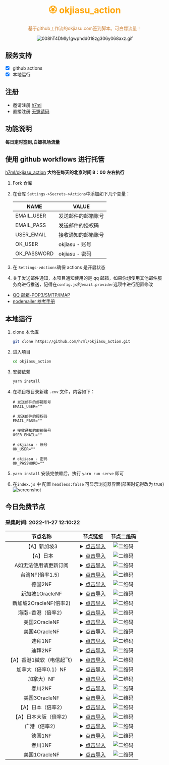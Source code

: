 <h1 align="center" >
<font color=orange>🏵️ okjiasu_action</font>
</h1>

<p align="center">
<font color=Peru>基于github工作流的okjiasu.com签到脚本。可白嫖流量！</font>

</p>

<div align="center">

![008hT4DMly1gwphdd018zg306y068axz.gif](https://p3-passport.byteimg.com/img/user-avatar/82ba4927bd1b67655c30daf0a25d4c16~180x180.awebp)

</div>

## 服务支持

- [x] github actions
- [x] 本地运行

## 注册

- 邀请注册 [h7ml](https://o.okjiasu.com/auth/register?code=AyLB)
- 直接注册 [无邀请码](https://okjiasu.com/auth/register)

## 功能说明

**每日定时签到,白嫖机场流量**

## 使用 github workflows 进行托管

[h7ml/okjiasu_action](https://github.com/h7ml/okjiasu_action.git)
**大约在每天的北京时间 8：00 左右执行**

1. Fork 仓库

2. 在仓库 `Settings->Secrets->Actions`中添加如下几个变量：

   | NAME        | VALUE              |
   | ----------- | ------------------ |
   | EMAIL_USER  | 发送邮件的邮箱账号 |
   | EMAIL_PASS  | 发送邮件的授权码   |
   | USER_EMAIL  | 接收通知的邮箱账号 |
   | OK_USER     | okjiasu - 账号     |
   | OK_PASSWORD | okjiasu - 密码     |

3. 在 `Settings->Actions`确保 actions 是开启状态

4. 关于发送邮件通知，本项目通知使用的是 qq 邮箱，如果你想使用其他邮件服务商进行推送，记得在`config.js`的`email.provider`选项中进行配置修改

- [QQ 邮箱-POP3/SMTP/IMAP](hhttps://service.mail.qq.com/cgi-bin/help?id=28&no=167&subtype=1)
- [nodemailer 参考手册](https://www.npmjs.com/package/nodemailer)

## 本地运行

1. clone 本仓库
   ```bash
   git clone https://github.com/h7ml/okjiasu_action.git
   ```
2. 进入项目

   ```bash
   cd okjiasu_action
   ```

3. 安装依赖

   ```bash
   yarn install
   ```

4. 在项目根目录新建 `.env` 文件，内容如下：

   ```
   # 发送邮件的邮箱账号
   EMAIL_USER=""

   # 发送邮件的授权码
   EMAIL_PASS=""

   # 接收通知的邮箱账号
   USER_EMAIL=""

   # okjiasu - 账号
   OK_USER=""

   # okjiasu - 密码
   OK_PASSWORD=""
   ```

5. `yarn install` 安装完依赖后，执行 `yarn run serve` 即可

6. 在`index.js` 中 配置 `headless:false` 可显示浏览器界面(部署时记得改为 true) ![screenshot](./package/okjiasu/screenshot.gif)
</div>

## 今日免费节点
### 采集时间: 2022-11-27 12:10:22 
| 节点名称 | 节点链接 | 节点二维码 |
| :---: | :---: | :---: |
| 【A】新加坡3 | <details><summary><a href="vmess://eyJob3N0IjoiIiwicGF0aCI6IiIsInRscyI6IiIsInZlcmlmeV9jZXJ0Ijp0cnVlLCJhZGQiOiJ1czEuc3VyZmh1Yi5uZXQiLCJwb3J0IjozNzUyMCwiYWlkIjoxLCJuZXQiOiJ0Y3AiLCJoZWFkZXJUeXBlIjoibm9uZSIsInNlcnZpY2VuYW1lIjoiIiwiZW5hYmxlX3h0bHMiOiIiLCJmbG93IjoieHRscy1ycHJ4LWRpcmVjdCIsInZ0eXBlIjoidm1lc3M6Ly8iLCJzbmkiOiIiLCJ2IjoiMiIsInR5cGUiOiJ2bWVzcyIsInBzIjoi576O5Zu9IDF8T3JhY2xlIHxORiIsInJlbWFyayI6Iue+juWbvSAxfE9yYWNsZSB8TkYiLCJpZCI6ImZmZTI0NzU5LWZkNDEtMzM0Yy05MmE0LTg5ZmNjNDdlZjQ5MyIsImNsYXNzIjoyfQ==" title="【A】新加坡3">点击导入</a></summary>vmess://eyJob3N0IjoiIiwicGF0aCI6IiIsInRscyI6IiIsInZlcmlmeV9jZXJ0Ijp0cnVlLCJhZGQiOiJ1czEuc3VyZmh1Yi5uZXQiLCJwb3J0IjozNzUyMCwiYWlkIjoxLCJuZXQiOiJ0Y3AiLCJoZWFkZXJUeXBlIjoibm9uZSIsInNlcnZpY2VuYW1lIjoiIiwiZW5hYmxlX3h0bHMiOiIiLCJmbG93IjoieHRscy1ycHJ4LWRpcmVjdCIsInZ0eXBlIjoidm1lc3M6Ly8iLCJzbmkiOiIiLCJ2IjoiMiIsInR5cGUiOiJ2bWVzcyIsInBzIjoi576O5Zu9IDF8T3JhY2xlIHxORiIsInJlbWFyayI6Iue+juWbvSAxfE9yYWNsZSB8TkYiLCJpZCI6ImZmZTI0NzU5LWZkNDEtMzM0Yy05MmE0LTg5ZmNjNDdlZjQ5MyIsImNsYXNzIjoyfQ==</details> | ![二维码](https://raw.iqiq.io/h7ml/okjiasu_action/main/package/okjiasu/free/2022-11-27/2022-11-27-12-09-33.png) |
| 【A】日本 | <details><summary><a href="vmess://eyJob3N0IjoiIiwicGF0aCI6IiIsInRscyI6IiIsInZlcmlmeV9jZXJ0Ijp0cnVlLCJhZGQiOiJ1czEuc3VyZmh1Yi5uZXQiLCJwb3J0IjozNzUyMCwiYWlkIjoxLCJuZXQiOiJ0Y3AiLCJoZWFkZXJUeXBlIjoibm9uZSIsInNlcnZpY2VuYW1lIjoiIiwiZW5hYmxlX3h0bHMiOiIiLCJmbG93IjoieHRscy1ycHJ4LWRpcmVjdCIsInZ0eXBlIjoidm1lc3M6Ly8iLCJzbmkiOiIiLCJ2IjoiMiIsInR5cGUiOiJ2bWVzcyIsInBzIjoi576O5Zu9IDF8T3JhY2xlIHxORiIsInJlbWFyayI6Iue+juWbvSAxfE9yYWNsZSB8TkYiLCJpZCI6ImZmZTI0NzU5LWZkNDEtMzM0Yy05MmE0LTg5ZmNjNDdlZjQ5MyIsImNsYXNzIjoyfQ==" title="【A】日本">点击导入</a></summary>vmess://eyJob3N0IjoiIiwicGF0aCI6IiIsInRscyI6IiIsInZlcmlmeV9jZXJ0Ijp0cnVlLCJhZGQiOiJ1czEuc3VyZmh1Yi5uZXQiLCJwb3J0IjozNzUyMCwiYWlkIjoxLCJuZXQiOiJ0Y3AiLCJoZWFkZXJUeXBlIjoibm9uZSIsInNlcnZpY2VuYW1lIjoiIiwiZW5hYmxlX3h0bHMiOiIiLCJmbG93IjoieHRscy1ycHJ4LWRpcmVjdCIsInZ0eXBlIjoidm1lc3M6Ly8iLCJzbmkiOiIiLCJ2IjoiMiIsInR5cGUiOiJ2bWVzcyIsInBzIjoi576O5Zu9IDF8T3JhY2xlIHxORiIsInJlbWFyayI6Iue+juWbvSAxfE9yYWNsZSB8TkYiLCJpZCI6ImZmZTI0NzU5LWZkNDEtMzM0Yy05MmE0LTg5ZmNjNDdlZjQ5MyIsImNsYXNzIjoyfQ==</details> | ![二维码](https://raw.iqiq.io/h7ml/okjiasu_action/main/package/okjiasu/free/2022-11-27/2022-11-27-12-09-34.png) |
| A如无法使用请更新订阅 | <details><summary><a href="vmess://eyJob3N0IjoiIiwicGF0aCI6IiIsInRscyI6IiIsInZlcmlmeV9jZXJ0Ijp0cnVlLCJhZGQiOiJ1czEuc3VyZmh1Yi5uZXQiLCJwb3J0IjozNzUyMCwiYWlkIjoxLCJuZXQiOiJ0Y3AiLCJoZWFkZXJUeXBlIjoibm9uZSIsInNlcnZpY2VuYW1lIjoiIiwiZW5hYmxlX3h0bHMiOiIiLCJmbG93IjoieHRscy1ycHJ4LWRpcmVjdCIsInZ0eXBlIjoidm1lc3M6Ly8iLCJzbmkiOiIiLCJ2IjoiMiIsInR5cGUiOiJ2bWVzcyIsInBzIjoi576O5Zu9IDF8T3JhY2xlIHxORiIsInJlbWFyayI6Iue+juWbvSAxfE9yYWNsZSB8TkYiLCJpZCI6ImZmZTI0NzU5LWZkNDEtMzM0Yy05MmE0LTg5ZmNjNDdlZjQ5MyIsImNsYXNzIjoyfQ==" title="A如无法使用请更新订阅">点击导入</a></summary>vmess://eyJob3N0IjoiIiwicGF0aCI6IiIsInRscyI6IiIsInZlcmlmeV9jZXJ0Ijp0cnVlLCJhZGQiOiJ1czEuc3VyZmh1Yi5uZXQiLCJwb3J0IjozNzUyMCwiYWlkIjoxLCJuZXQiOiJ0Y3AiLCJoZWFkZXJUeXBlIjoibm9uZSIsInNlcnZpY2VuYW1lIjoiIiwiZW5hYmxlX3h0bHMiOiIiLCJmbG93IjoieHRscy1ycHJ4LWRpcmVjdCIsInZ0eXBlIjoidm1lc3M6Ly8iLCJzbmkiOiIiLCJ2IjoiMiIsInR5cGUiOiJ2bWVzcyIsInBzIjoi576O5Zu9IDF8T3JhY2xlIHxORiIsInJlbWFyayI6Iue+juWbvSAxfE9yYWNsZSB8TkYiLCJpZCI6ImZmZTI0NzU5LWZkNDEtMzM0Yy05MmE0LTg5ZmNjNDdlZjQ5MyIsImNsYXNzIjoyfQ==</details> | ![二维码](https://raw.iqiq.io/h7ml/okjiasu_action/main/package/okjiasu/free/2022-11-27/2022-11-27-12-09-35.png) |
| 台湾NF(倍率1.5） | <details><summary><a href="vmess://eyJob3N0IjoiIiwicGF0aCI6IiIsInRscyI6IiIsInZlcmlmeV9jZXJ0Ijp0cnVlLCJhZGQiOiJ1czEuc3VyZmh1Yi5uZXQiLCJwb3J0IjozNzUyMCwiYWlkIjoxLCJuZXQiOiJ0Y3AiLCJoZWFkZXJUeXBlIjoibm9uZSIsInNlcnZpY2VuYW1lIjoiIiwiZW5hYmxlX3h0bHMiOiIiLCJmbG93IjoieHRscy1ycHJ4LWRpcmVjdCIsInZ0eXBlIjoidm1lc3M6Ly8iLCJzbmkiOiIiLCJ2IjoiMiIsInR5cGUiOiJ2bWVzcyIsInBzIjoi576O5Zu9IDF8T3JhY2xlIHxORiIsInJlbWFyayI6Iue+juWbvSAxfE9yYWNsZSB8TkYiLCJpZCI6ImZmZTI0NzU5LWZkNDEtMzM0Yy05MmE0LTg5ZmNjNDdlZjQ5MyIsImNsYXNzIjoyfQ==" title="台湾NF(倍率1.5）">点击导入</a></summary>vmess://eyJob3N0IjoiIiwicGF0aCI6IiIsInRscyI6IiIsInZlcmlmeV9jZXJ0Ijp0cnVlLCJhZGQiOiJ1czEuc3VyZmh1Yi5uZXQiLCJwb3J0IjozNzUyMCwiYWlkIjoxLCJuZXQiOiJ0Y3AiLCJoZWFkZXJUeXBlIjoibm9uZSIsInNlcnZpY2VuYW1lIjoiIiwiZW5hYmxlX3h0bHMiOiIiLCJmbG93IjoieHRscy1ycHJ4LWRpcmVjdCIsInZ0eXBlIjoidm1lc3M6Ly8iLCJzbmkiOiIiLCJ2IjoiMiIsInR5cGUiOiJ2bWVzcyIsInBzIjoi576O5Zu9IDF8T3JhY2xlIHxORiIsInJlbWFyayI6Iue+juWbvSAxfE9yYWNsZSB8TkYiLCJpZCI6ImZmZTI0NzU5LWZkNDEtMzM0Yy05MmE0LTg5ZmNjNDdlZjQ5MyIsImNsYXNzIjoyfQ==</details> | ![二维码](https://raw.iqiq.io/h7ml/okjiasu_action/main/package/okjiasu/free/2022-11-27/2022-11-27-12-09-37.png) |
| 德国2NF | <details><summary><a href="vmess://eyJob3N0IjoiIiwicGF0aCI6IiIsInRscyI6IiIsInZlcmlmeV9jZXJ0Ijp0cnVlLCJhZGQiOiJ1czEuc3VyZmh1Yi5uZXQiLCJwb3J0IjozNzUyMCwiYWlkIjoxLCJuZXQiOiJ0Y3AiLCJoZWFkZXJUeXBlIjoibm9uZSIsInNlcnZpY2VuYW1lIjoiIiwiZW5hYmxlX3h0bHMiOiIiLCJmbG93IjoieHRscy1ycHJ4LWRpcmVjdCIsInZ0eXBlIjoidm1lc3M6Ly8iLCJzbmkiOiIiLCJ2IjoiMiIsInR5cGUiOiJ2bWVzcyIsInBzIjoi576O5Zu9IDF8T3JhY2xlIHxORiIsInJlbWFyayI6Iue+juWbvSAxfE9yYWNsZSB8TkYiLCJpZCI6ImZmZTI0NzU5LWZkNDEtMzM0Yy05MmE0LTg5ZmNjNDdlZjQ5MyIsImNsYXNzIjoyfQ==" title="德国2NF">点击导入</a></summary>vmess://eyJob3N0IjoiIiwicGF0aCI6IiIsInRscyI6IiIsInZlcmlmeV9jZXJ0Ijp0cnVlLCJhZGQiOiJ1czEuc3VyZmh1Yi5uZXQiLCJwb3J0IjozNzUyMCwiYWlkIjoxLCJuZXQiOiJ0Y3AiLCJoZWFkZXJUeXBlIjoibm9uZSIsInNlcnZpY2VuYW1lIjoiIiwiZW5hYmxlX3h0bHMiOiIiLCJmbG93IjoieHRscy1ycHJ4LWRpcmVjdCIsInZ0eXBlIjoidm1lc3M6Ly8iLCJzbmkiOiIiLCJ2IjoiMiIsInR5cGUiOiJ2bWVzcyIsInBzIjoi576O5Zu9IDF8T3JhY2xlIHxORiIsInJlbWFyayI6Iue+juWbvSAxfE9yYWNsZSB8TkYiLCJpZCI6ImZmZTI0NzU5LWZkNDEtMzM0Yy05MmE0LTg5ZmNjNDdlZjQ5MyIsImNsYXNzIjoyfQ==</details> | ![二维码](https://raw.iqiq.io/h7ml/okjiasu_action/main/package/okjiasu/free/2022-11-27/2022-11-27-12-09-38.png) |
| 新加坡1OracleNF | <details><summary><a href="vmess://eyJob3N0IjoiIiwicGF0aCI6IiIsInRscyI6IiIsInZlcmlmeV9jZXJ0Ijp0cnVlLCJhZGQiOiJ1czEuc3VyZmh1Yi5uZXQiLCJwb3J0IjozNzUyMCwiYWlkIjoxLCJuZXQiOiJ0Y3AiLCJoZWFkZXJUeXBlIjoibm9uZSIsInNlcnZpY2VuYW1lIjoiIiwiZW5hYmxlX3h0bHMiOiIiLCJmbG93IjoieHRscy1ycHJ4LWRpcmVjdCIsInZ0eXBlIjoidm1lc3M6Ly8iLCJzbmkiOiIiLCJ2IjoiMiIsInR5cGUiOiJ2bWVzcyIsInBzIjoi576O5Zu9IDF8T3JhY2xlIHxORiIsInJlbWFyayI6Iue+juWbvSAxfE9yYWNsZSB8TkYiLCJpZCI6ImZmZTI0NzU5LWZkNDEtMzM0Yy05MmE0LTg5ZmNjNDdlZjQ5MyIsImNsYXNzIjoyfQ==" title="新加坡1OracleNF">点击导入</a></summary>vmess://eyJob3N0IjoiIiwicGF0aCI6IiIsInRscyI6IiIsInZlcmlmeV9jZXJ0Ijp0cnVlLCJhZGQiOiJ1czEuc3VyZmh1Yi5uZXQiLCJwb3J0IjozNzUyMCwiYWlkIjoxLCJuZXQiOiJ0Y3AiLCJoZWFkZXJUeXBlIjoibm9uZSIsInNlcnZpY2VuYW1lIjoiIiwiZW5hYmxlX3h0bHMiOiIiLCJmbG93IjoieHRscy1ycHJ4LWRpcmVjdCIsInZ0eXBlIjoidm1lc3M6Ly8iLCJzbmkiOiIiLCJ2IjoiMiIsInR5cGUiOiJ2bWVzcyIsInBzIjoi576O5Zu9IDF8T3JhY2xlIHxORiIsInJlbWFyayI6Iue+juWbvSAxfE9yYWNsZSB8TkYiLCJpZCI6ImZmZTI0NzU5LWZkNDEtMzM0Yy05MmE0LTg5ZmNjNDdlZjQ5MyIsImNsYXNzIjoyfQ==</details> | ![二维码](https://raw.iqiq.io/h7ml/okjiasu_action/main/package/okjiasu/free/2022-11-27/2022-11-27-12-09-39.png) |
| 新加坡2OracleNF(倍率2) | <details><summary><a href="vmess://eyJob3N0IjoiIiwicGF0aCI6IiIsInRscyI6IiIsInZlcmlmeV9jZXJ0Ijp0cnVlLCJhZGQiOiJ1czEuc3VyZmh1Yi5uZXQiLCJwb3J0IjozNzUyMCwiYWlkIjoxLCJuZXQiOiJ0Y3AiLCJoZWFkZXJUeXBlIjoibm9uZSIsInNlcnZpY2VuYW1lIjoiIiwiZW5hYmxlX3h0bHMiOiIiLCJmbG93IjoieHRscy1ycHJ4LWRpcmVjdCIsInZ0eXBlIjoidm1lc3M6Ly8iLCJzbmkiOiIiLCJ2IjoiMiIsInR5cGUiOiJ2bWVzcyIsInBzIjoi576O5Zu9IDF8T3JhY2xlIHxORiIsInJlbWFyayI6Iue+juWbvSAxfE9yYWNsZSB8TkYiLCJpZCI6ImZmZTI0NzU5LWZkNDEtMzM0Yy05MmE0LTg5ZmNjNDdlZjQ5MyIsImNsYXNzIjoyfQ==" title="新加坡2OracleNF(倍率2)">点击导入</a></summary>vmess://eyJob3N0IjoiIiwicGF0aCI6IiIsInRscyI6IiIsInZlcmlmeV9jZXJ0Ijp0cnVlLCJhZGQiOiJ1czEuc3VyZmh1Yi5uZXQiLCJwb3J0IjozNzUyMCwiYWlkIjoxLCJuZXQiOiJ0Y3AiLCJoZWFkZXJUeXBlIjoibm9uZSIsInNlcnZpY2VuYW1lIjoiIiwiZW5hYmxlX3h0bHMiOiIiLCJmbG93IjoieHRscy1ycHJ4LWRpcmVjdCIsInZ0eXBlIjoidm1lc3M6Ly8iLCJzbmkiOiIiLCJ2IjoiMiIsInR5cGUiOiJ2bWVzcyIsInBzIjoi576O5Zu9IDF8T3JhY2xlIHxORiIsInJlbWFyayI6Iue+juWbvSAxfE9yYWNsZSB8TkYiLCJpZCI6ImZmZTI0NzU5LWZkNDEtMzM0Yy05MmE0LTg5ZmNjNDdlZjQ5MyIsImNsYXNzIjoyfQ==</details> | ![二维码](https://raw.iqiq.io/h7ml/okjiasu_action/main/package/okjiasu/free/2022-11-27/2022-11-27-12-09-40.png) |
| 海南-香港（倍率2） | <details><summary><a href="vmess://eyJob3N0IjoiIiwicGF0aCI6IiIsInRscyI6IiIsInZlcmlmeV9jZXJ0Ijp0cnVlLCJhZGQiOiJ1czEuc3VyZmh1Yi5uZXQiLCJwb3J0IjozNzUyMCwiYWlkIjoxLCJuZXQiOiJ0Y3AiLCJoZWFkZXJUeXBlIjoibm9uZSIsInNlcnZpY2VuYW1lIjoiIiwiZW5hYmxlX3h0bHMiOiIiLCJmbG93IjoieHRscy1ycHJ4LWRpcmVjdCIsInZ0eXBlIjoidm1lc3M6Ly8iLCJzbmkiOiIiLCJ2IjoiMiIsInR5cGUiOiJ2bWVzcyIsInBzIjoi576O5Zu9IDF8T3JhY2xlIHxORiIsInJlbWFyayI6Iue+juWbvSAxfE9yYWNsZSB8TkYiLCJpZCI6ImZmZTI0NzU5LWZkNDEtMzM0Yy05MmE0LTg5ZmNjNDdlZjQ5MyIsImNsYXNzIjoyfQ==" title="海南-香港（倍率2）">点击导入</a></summary>vmess://eyJob3N0IjoiIiwicGF0aCI6IiIsInRscyI6IiIsInZlcmlmeV9jZXJ0Ijp0cnVlLCJhZGQiOiJ1czEuc3VyZmh1Yi5uZXQiLCJwb3J0IjozNzUyMCwiYWlkIjoxLCJuZXQiOiJ0Y3AiLCJoZWFkZXJUeXBlIjoibm9uZSIsInNlcnZpY2VuYW1lIjoiIiwiZW5hYmxlX3h0bHMiOiIiLCJmbG93IjoieHRscy1ycHJ4LWRpcmVjdCIsInZ0eXBlIjoidm1lc3M6Ly8iLCJzbmkiOiIiLCJ2IjoiMiIsInR5cGUiOiJ2bWVzcyIsInBzIjoi576O5Zu9IDF8T3JhY2xlIHxORiIsInJlbWFyayI6Iue+juWbvSAxfE9yYWNsZSB8TkYiLCJpZCI6ImZmZTI0NzU5LWZkNDEtMzM0Yy05MmE0LTg5ZmNjNDdlZjQ5MyIsImNsYXNzIjoyfQ==</details> | ![二维码](https://raw.iqiq.io/h7ml/okjiasu_action/main/package/okjiasu/free/2022-11-27/2022-11-27-12-09-41.png) |
| 美国2OracleNF | <details><summary><a href="vmess://eyJob3N0IjoiIiwicGF0aCI6IiIsInRscyI6IiIsInZlcmlmeV9jZXJ0Ijp0cnVlLCJhZGQiOiJ1czEuc3VyZmh1Yi5uZXQiLCJwb3J0IjozNzUyMCwiYWlkIjoxLCJuZXQiOiJ0Y3AiLCJoZWFkZXJUeXBlIjoibm9uZSIsInNlcnZpY2VuYW1lIjoiIiwiZW5hYmxlX3h0bHMiOiIiLCJmbG93IjoieHRscy1ycHJ4LWRpcmVjdCIsInZ0eXBlIjoidm1lc3M6Ly8iLCJzbmkiOiIiLCJ2IjoiMiIsInR5cGUiOiJ2bWVzcyIsInBzIjoi576O5Zu9IDF8T3JhY2xlIHxORiIsInJlbWFyayI6Iue+juWbvSAxfE9yYWNsZSB8TkYiLCJpZCI6ImZmZTI0NzU5LWZkNDEtMzM0Yy05MmE0LTg5ZmNjNDdlZjQ5MyIsImNsYXNzIjoyfQ==" title="美国2OracleNF">点击导入</a></summary>vmess://eyJob3N0IjoiIiwicGF0aCI6IiIsInRscyI6IiIsInZlcmlmeV9jZXJ0Ijp0cnVlLCJhZGQiOiJ1czEuc3VyZmh1Yi5uZXQiLCJwb3J0IjozNzUyMCwiYWlkIjoxLCJuZXQiOiJ0Y3AiLCJoZWFkZXJUeXBlIjoibm9uZSIsInNlcnZpY2VuYW1lIjoiIiwiZW5hYmxlX3h0bHMiOiIiLCJmbG93IjoieHRscy1ycHJ4LWRpcmVjdCIsInZ0eXBlIjoidm1lc3M6Ly8iLCJzbmkiOiIiLCJ2IjoiMiIsInR5cGUiOiJ2bWVzcyIsInBzIjoi576O5Zu9IDF8T3JhY2xlIHxORiIsInJlbWFyayI6Iue+juWbvSAxfE9yYWNsZSB8TkYiLCJpZCI6ImZmZTI0NzU5LWZkNDEtMzM0Yy05MmE0LTg5ZmNjNDdlZjQ5MyIsImNsYXNzIjoyfQ==</details> | ![二维码](https://raw.iqiq.io/h7ml/okjiasu_action/main/package/okjiasu/free/2022-11-27/2022-11-27-12-09-43.png) |
| 美国4OracleNF | <details><summary><a href="vmess://eyJob3N0IjoiIiwicGF0aCI6IiIsInRscyI6IiIsInZlcmlmeV9jZXJ0Ijp0cnVlLCJhZGQiOiJ1czEuc3VyZmh1Yi5uZXQiLCJwb3J0IjozNzUyMCwiYWlkIjoxLCJuZXQiOiJ0Y3AiLCJoZWFkZXJUeXBlIjoibm9uZSIsInNlcnZpY2VuYW1lIjoiIiwiZW5hYmxlX3h0bHMiOiIiLCJmbG93IjoieHRscy1ycHJ4LWRpcmVjdCIsInZ0eXBlIjoidm1lc3M6Ly8iLCJzbmkiOiIiLCJ2IjoiMiIsInR5cGUiOiJ2bWVzcyIsInBzIjoi576O5Zu9IDF8T3JhY2xlIHxORiIsInJlbWFyayI6Iue+juWbvSAxfE9yYWNsZSB8TkYiLCJpZCI6ImZmZTI0NzU5LWZkNDEtMzM0Yy05MmE0LTg5ZmNjNDdlZjQ5MyIsImNsYXNzIjoyfQ==" title="美国4OracleNF">点击导入</a></summary>vmess://eyJob3N0IjoiIiwicGF0aCI6IiIsInRscyI6IiIsInZlcmlmeV9jZXJ0Ijp0cnVlLCJhZGQiOiJ1czEuc3VyZmh1Yi5uZXQiLCJwb3J0IjozNzUyMCwiYWlkIjoxLCJuZXQiOiJ0Y3AiLCJoZWFkZXJUeXBlIjoibm9uZSIsInNlcnZpY2VuYW1lIjoiIiwiZW5hYmxlX3h0bHMiOiIiLCJmbG93IjoieHRscy1ycHJ4LWRpcmVjdCIsInZ0eXBlIjoidm1lc3M6Ly8iLCJzbmkiOiIiLCJ2IjoiMiIsInR5cGUiOiJ2bWVzcyIsInBzIjoi576O5Zu9IDF8T3JhY2xlIHxORiIsInJlbWFyayI6Iue+juWbvSAxfE9yYWNsZSB8TkYiLCJpZCI6ImZmZTI0NzU5LWZkNDEtMzM0Yy05MmE0LTg5ZmNjNDdlZjQ5MyIsImNsYXNzIjoyfQ==</details> | ![二维码](https://raw.iqiq.io/h7ml/okjiasu_action/main/package/okjiasu/free/2022-11-27/2022-11-27-12-09-44.png) |
| 迪拜1NF | <details><summary><a href="vmess://eyJob3N0IjoiIiwicGF0aCI6IiIsInRscyI6IiIsInZlcmlmeV9jZXJ0Ijp0cnVlLCJhZGQiOiJ1czEuc3VyZmh1Yi5uZXQiLCJwb3J0IjozNzUyMCwiYWlkIjoxLCJuZXQiOiJ0Y3AiLCJoZWFkZXJUeXBlIjoibm9uZSIsInNlcnZpY2VuYW1lIjoiIiwiZW5hYmxlX3h0bHMiOiIiLCJmbG93IjoieHRscy1ycHJ4LWRpcmVjdCIsInZ0eXBlIjoidm1lc3M6Ly8iLCJzbmkiOiIiLCJ2IjoiMiIsInR5cGUiOiJ2bWVzcyIsInBzIjoi576O5Zu9IDF8T3JhY2xlIHxORiIsInJlbWFyayI6Iue+juWbvSAxfE9yYWNsZSB8TkYiLCJpZCI6ImZmZTI0NzU5LWZkNDEtMzM0Yy05MmE0LTg5ZmNjNDdlZjQ5MyIsImNsYXNzIjoyfQ==" title="迪拜1NF">点击导入</a></summary>vmess://eyJob3N0IjoiIiwicGF0aCI6IiIsInRscyI6IiIsInZlcmlmeV9jZXJ0Ijp0cnVlLCJhZGQiOiJ1czEuc3VyZmh1Yi5uZXQiLCJwb3J0IjozNzUyMCwiYWlkIjoxLCJuZXQiOiJ0Y3AiLCJoZWFkZXJUeXBlIjoibm9uZSIsInNlcnZpY2VuYW1lIjoiIiwiZW5hYmxlX3h0bHMiOiIiLCJmbG93IjoieHRscy1ycHJ4LWRpcmVjdCIsInZ0eXBlIjoidm1lc3M6Ly8iLCJzbmkiOiIiLCJ2IjoiMiIsInR5cGUiOiJ2bWVzcyIsInBzIjoi576O5Zu9IDF8T3JhY2xlIHxORiIsInJlbWFyayI6Iue+juWbvSAxfE9yYWNsZSB8TkYiLCJpZCI6ImZmZTI0NzU5LWZkNDEtMzM0Yy05MmE0LTg5ZmNjNDdlZjQ5MyIsImNsYXNzIjoyfQ==</details> | ![二维码](https://raw.iqiq.io/h7ml/okjiasu_action/main/package/okjiasu/free/2022-11-27/2022-11-27-12-09-45.png) |
| 迪拜2NF | <details><summary><a href="vmess://eyJob3N0IjoiIiwicGF0aCI6IiIsInRscyI6IiIsInZlcmlmeV9jZXJ0Ijp0cnVlLCJhZGQiOiJ1czEuc3VyZmh1Yi5uZXQiLCJwb3J0IjozNzUyMCwiYWlkIjoxLCJuZXQiOiJ0Y3AiLCJoZWFkZXJUeXBlIjoibm9uZSIsInNlcnZpY2VuYW1lIjoiIiwiZW5hYmxlX3h0bHMiOiIiLCJmbG93IjoieHRscy1ycHJ4LWRpcmVjdCIsInZ0eXBlIjoidm1lc3M6Ly8iLCJzbmkiOiIiLCJ2IjoiMiIsInR5cGUiOiJ2bWVzcyIsInBzIjoi576O5Zu9IDF8T3JhY2xlIHxORiIsInJlbWFyayI6Iue+juWbvSAxfE9yYWNsZSB8TkYiLCJpZCI6ImZmZTI0NzU5LWZkNDEtMzM0Yy05MmE0LTg5ZmNjNDdlZjQ5MyIsImNsYXNzIjoyfQ==" title="迪拜2NF">点击导入</a></summary>vmess://eyJob3N0IjoiIiwicGF0aCI6IiIsInRscyI6IiIsInZlcmlmeV9jZXJ0Ijp0cnVlLCJhZGQiOiJ1czEuc3VyZmh1Yi5uZXQiLCJwb3J0IjozNzUyMCwiYWlkIjoxLCJuZXQiOiJ0Y3AiLCJoZWFkZXJUeXBlIjoibm9uZSIsInNlcnZpY2VuYW1lIjoiIiwiZW5hYmxlX3h0bHMiOiIiLCJmbG93IjoieHRscy1ycHJ4LWRpcmVjdCIsInZ0eXBlIjoidm1lc3M6Ly8iLCJzbmkiOiIiLCJ2IjoiMiIsInR5cGUiOiJ2bWVzcyIsInBzIjoi576O5Zu9IDF8T3JhY2xlIHxORiIsInJlbWFyayI6Iue+juWbvSAxfE9yYWNsZSB8TkYiLCJpZCI6ImZmZTI0NzU5LWZkNDEtMzM0Yy05MmE0LTg5ZmNjNDdlZjQ5MyIsImNsYXNzIjoyfQ==</details> | ![二维码](https://raw.iqiq.io/h7ml/okjiasu_action/main/package/okjiasu/free/2022-11-27/2022-11-27-12-09-46.png) |
| 【A】香港1微软（电信起飞） | <details><summary><a href="vmess://eyJob3N0IjoiIiwicGF0aCI6IiIsInRscyI6IiIsInZlcmlmeV9jZXJ0Ijp0cnVlLCJhZGQiOiJ1czEuc3VyZmh1Yi5uZXQiLCJwb3J0IjozNzUyMCwiYWlkIjoxLCJuZXQiOiJ0Y3AiLCJoZWFkZXJUeXBlIjoibm9uZSIsInNlcnZpY2VuYW1lIjoiIiwiZW5hYmxlX3h0bHMiOiIiLCJmbG93IjoieHRscy1ycHJ4LWRpcmVjdCIsInZ0eXBlIjoidm1lc3M6Ly8iLCJzbmkiOiIiLCJ2IjoiMiIsInR5cGUiOiJ2bWVzcyIsInBzIjoi576O5Zu9IDF8T3JhY2xlIHxORiIsInJlbWFyayI6Iue+juWbvSAxfE9yYWNsZSB8TkYiLCJpZCI6ImZmZTI0NzU5LWZkNDEtMzM0Yy05MmE0LTg5ZmNjNDdlZjQ5MyIsImNsYXNzIjoyfQ==" title="【A】香港1微软（电信起飞）">点击导入</a></summary>vmess://eyJob3N0IjoiIiwicGF0aCI6IiIsInRscyI6IiIsInZlcmlmeV9jZXJ0Ijp0cnVlLCJhZGQiOiJ1czEuc3VyZmh1Yi5uZXQiLCJwb3J0IjozNzUyMCwiYWlkIjoxLCJuZXQiOiJ0Y3AiLCJoZWFkZXJUeXBlIjoibm9uZSIsInNlcnZpY2VuYW1lIjoiIiwiZW5hYmxlX3h0bHMiOiIiLCJmbG93IjoieHRscy1ycHJ4LWRpcmVjdCIsInZ0eXBlIjoidm1lc3M6Ly8iLCJzbmkiOiIiLCJ2IjoiMiIsInR5cGUiOiJ2bWVzcyIsInBzIjoi576O5Zu9IDF8T3JhY2xlIHxORiIsInJlbWFyayI6Iue+juWbvSAxfE9yYWNsZSB8TkYiLCJpZCI6ImZmZTI0NzU5LWZkNDEtMzM0Yy05MmE0LTg5ZmNjNDdlZjQ5MyIsImNsYXNzIjoyfQ==</details> | ![二维码](https://raw.iqiq.io/h7ml/okjiasu_action/main/package/okjiasu/free/2022-11-27/2022-11-27-12-09-47.png) |
| 加拿大（倍率0.1）NF | <details><summary><a href="vmess://eyJob3N0IjoiIiwicGF0aCI6IiIsInRscyI6IiIsInZlcmlmeV9jZXJ0Ijp0cnVlLCJhZGQiOiJ1czEuc3VyZmh1Yi5uZXQiLCJwb3J0IjozNzUyMCwiYWlkIjoxLCJuZXQiOiJ0Y3AiLCJoZWFkZXJUeXBlIjoibm9uZSIsInNlcnZpY2VuYW1lIjoiIiwiZW5hYmxlX3h0bHMiOiIiLCJmbG93IjoieHRscy1ycHJ4LWRpcmVjdCIsInZ0eXBlIjoidm1lc3M6Ly8iLCJzbmkiOiIiLCJ2IjoiMiIsInR5cGUiOiJ2bWVzcyIsInBzIjoi576O5Zu9IDF8T3JhY2xlIHxORiIsInJlbWFyayI6Iue+juWbvSAxfE9yYWNsZSB8TkYiLCJpZCI6ImZmZTI0NzU5LWZkNDEtMzM0Yy05MmE0LTg5ZmNjNDdlZjQ5MyIsImNsYXNzIjoyfQ==" title="加拿大（倍率0.1）NF">点击导入</a></summary>vmess://eyJob3N0IjoiIiwicGF0aCI6IiIsInRscyI6IiIsInZlcmlmeV9jZXJ0Ijp0cnVlLCJhZGQiOiJ1czEuc3VyZmh1Yi5uZXQiLCJwb3J0IjozNzUyMCwiYWlkIjoxLCJuZXQiOiJ0Y3AiLCJoZWFkZXJUeXBlIjoibm9uZSIsInNlcnZpY2VuYW1lIjoiIiwiZW5hYmxlX3h0bHMiOiIiLCJmbG93IjoieHRscy1ycHJ4LWRpcmVjdCIsInZ0eXBlIjoidm1lc3M6Ly8iLCJzbmkiOiIiLCJ2IjoiMiIsInR5cGUiOiJ2bWVzcyIsInBzIjoi576O5Zu9IDF8T3JhY2xlIHxORiIsInJlbWFyayI6Iue+juWbvSAxfE9yYWNsZSB8TkYiLCJpZCI6ImZmZTI0NzU5LWZkNDEtMzM0Yy05MmE0LTg5ZmNjNDdlZjQ5MyIsImNsYXNzIjoyfQ==</details> | ![二维码](https://raw.iqiq.io/h7ml/okjiasu_action/main/package/okjiasu/free/2022-11-27/2022-11-27-12-09-49.png) |
| 加拿大）NF | <details><summary><a href="vmess://eyJob3N0IjoiIiwicGF0aCI6IiIsInRscyI6IiIsInZlcmlmeV9jZXJ0Ijp0cnVlLCJhZGQiOiJ1czEuc3VyZmh1Yi5uZXQiLCJwb3J0IjozNzUyMCwiYWlkIjoxLCJuZXQiOiJ0Y3AiLCJoZWFkZXJUeXBlIjoibm9uZSIsInNlcnZpY2VuYW1lIjoiIiwiZW5hYmxlX3h0bHMiOiIiLCJmbG93IjoieHRscy1ycHJ4LWRpcmVjdCIsInZ0eXBlIjoidm1lc3M6Ly8iLCJzbmkiOiIiLCJ2IjoiMiIsInR5cGUiOiJ2bWVzcyIsInBzIjoi576O5Zu9IDF8T3JhY2xlIHxORiIsInJlbWFyayI6Iue+juWbvSAxfE9yYWNsZSB8TkYiLCJpZCI6ImZmZTI0NzU5LWZkNDEtMzM0Yy05MmE0LTg5ZmNjNDdlZjQ5MyIsImNsYXNzIjoyfQ==" title="加拿大）NF">点击导入</a></summary>vmess://eyJob3N0IjoiIiwicGF0aCI6IiIsInRscyI6IiIsInZlcmlmeV9jZXJ0Ijp0cnVlLCJhZGQiOiJ1czEuc3VyZmh1Yi5uZXQiLCJwb3J0IjozNzUyMCwiYWlkIjoxLCJuZXQiOiJ0Y3AiLCJoZWFkZXJUeXBlIjoibm9uZSIsInNlcnZpY2VuYW1lIjoiIiwiZW5hYmxlX3h0bHMiOiIiLCJmbG93IjoieHRscy1ycHJ4LWRpcmVjdCIsInZ0eXBlIjoidm1lc3M6Ly8iLCJzbmkiOiIiLCJ2IjoiMiIsInR5cGUiOiJ2bWVzcyIsInBzIjoi576O5Zu9IDF8T3JhY2xlIHxORiIsInJlbWFyayI6Iue+juWbvSAxfE9yYWNsZSB8TkYiLCJpZCI6ImZmZTI0NzU5LWZkNDEtMzM0Yy05MmE0LTg5ZmNjNDdlZjQ5MyIsImNsYXNzIjoyfQ==</details> | ![二维码](https://raw.iqiq.io/h7ml/okjiasu_action/main/package/okjiasu/free/2022-11-27/2022-11-27-12-09-50.png) |
| 春川2NF | <details><summary><a href="vmess://eyJob3N0IjoiIiwicGF0aCI6IiIsInRscyI6IiIsInZlcmlmeV9jZXJ0Ijp0cnVlLCJhZGQiOiJ1czEuc3VyZmh1Yi5uZXQiLCJwb3J0IjozNzUyMCwiYWlkIjoxLCJuZXQiOiJ0Y3AiLCJoZWFkZXJUeXBlIjoibm9uZSIsInNlcnZpY2VuYW1lIjoiIiwiZW5hYmxlX3h0bHMiOiIiLCJmbG93IjoieHRscy1ycHJ4LWRpcmVjdCIsInZ0eXBlIjoidm1lc3M6Ly8iLCJzbmkiOiIiLCJ2IjoiMiIsInR5cGUiOiJ2bWVzcyIsInBzIjoi576O5Zu9IDF8T3JhY2xlIHxORiIsInJlbWFyayI6Iue+juWbvSAxfE9yYWNsZSB8TkYiLCJpZCI6ImZmZTI0NzU5LWZkNDEtMzM0Yy05MmE0LTg5ZmNjNDdlZjQ5MyIsImNsYXNzIjoyfQ==" title="春川2NF">点击导入</a></summary>vmess://eyJob3N0IjoiIiwicGF0aCI6IiIsInRscyI6IiIsInZlcmlmeV9jZXJ0Ijp0cnVlLCJhZGQiOiJ1czEuc3VyZmh1Yi5uZXQiLCJwb3J0IjozNzUyMCwiYWlkIjoxLCJuZXQiOiJ0Y3AiLCJoZWFkZXJUeXBlIjoibm9uZSIsInNlcnZpY2VuYW1lIjoiIiwiZW5hYmxlX3h0bHMiOiIiLCJmbG93IjoieHRscy1ycHJ4LWRpcmVjdCIsInZ0eXBlIjoidm1lc3M6Ly8iLCJzbmkiOiIiLCJ2IjoiMiIsInR5cGUiOiJ2bWVzcyIsInBzIjoi576O5Zu9IDF8T3JhY2xlIHxORiIsInJlbWFyayI6Iue+juWbvSAxfE9yYWNsZSB8TkYiLCJpZCI6ImZmZTI0NzU5LWZkNDEtMzM0Yy05MmE0LTg5ZmNjNDdlZjQ5MyIsImNsYXNzIjoyfQ==</details> | ![二维码](https://raw.iqiq.io/h7ml/okjiasu_action/main/package/okjiasu/free/2022-11-27/2022-11-27-12-09-51.png) |
| 美国3OracleNF | <details><summary><a href="vmess://eyJob3N0IjoiIiwicGF0aCI6IiIsInRscyI6IiIsInZlcmlmeV9jZXJ0Ijp0cnVlLCJhZGQiOiJ1czEuc3VyZmh1Yi5uZXQiLCJwb3J0IjozNzUyMCwiYWlkIjoxLCJuZXQiOiJ0Y3AiLCJoZWFkZXJUeXBlIjoibm9uZSIsInNlcnZpY2VuYW1lIjoiIiwiZW5hYmxlX3h0bHMiOiIiLCJmbG93IjoieHRscy1ycHJ4LWRpcmVjdCIsInZ0eXBlIjoidm1lc3M6Ly8iLCJzbmkiOiIiLCJ2IjoiMiIsInR5cGUiOiJ2bWVzcyIsInBzIjoi576O5Zu9IDF8T3JhY2xlIHxORiIsInJlbWFyayI6Iue+juWbvSAxfE9yYWNsZSB8TkYiLCJpZCI6ImZmZTI0NzU5LWZkNDEtMzM0Yy05MmE0LTg5ZmNjNDdlZjQ5MyIsImNsYXNzIjoyfQ==" title="美国3OracleNF">点击导入</a></summary>vmess://eyJob3N0IjoiIiwicGF0aCI6IiIsInRscyI6IiIsInZlcmlmeV9jZXJ0Ijp0cnVlLCJhZGQiOiJ1czEuc3VyZmh1Yi5uZXQiLCJwb3J0IjozNzUyMCwiYWlkIjoxLCJuZXQiOiJ0Y3AiLCJoZWFkZXJUeXBlIjoibm9uZSIsInNlcnZpY2VuYW1lIjoiIiwiZW5hYmxlX3h0bHMiOiIiLCJmbG93IjoieHRscy1ycHJ4LWRpcmVjdCIsInZ0eXBlIjoidm1lc3M6Ly8iLCJzbmkiOiIiLCJ2IjoiMiIsInR5cGUiOiJ2bWVzcyIsInBzIjoi576O5Zu9IDF8T3JhY2xlIHxORiIsInJlbWFyayI6Iue+juWbvSAxfE9yYWNsZSB8TkYiLCJpZCI6ImZmZTI0NzU5LWZkNDEtMzM0Yy05MmE0LTg5ZmNjNDdlZjQ5MyIsImNsYXNzIjoyfQ==</details> | ![二维码](https://raw.iqiq.io/h7ml/okjiasu_action/main/package/okjiasu/free/2022-11-27/2022-11-27-12-09-52.png) |
| 【A】日本（倍率2） | <details><summary><a href="vmess://eyJob3N0IjoiIiwicGF0aCI6IiIsInRscyI6IiIsInZlcmlmeV9jZXJ0Ijp0cnVlLCJhZGQiOiJ1czEuc3VyZmh1Yi5uZXQiLCJwb3J0IjozNzUyMCwiYWlkIjoxLCJuZXQiOiJ0Y3AiLCJoZWFkZXJUeXBlIjoibm9uZSIsInNlcnZpY2VuYW1lIjoiIiwiZW5hYmxlX3h0bHMiOiIiLCJmbG93IjoieHRscy1ycHJ4LWRpcmVjdCIsInZ0eXBlIjoidm1lc3M6Ly8iLCJzbmkiOiIiLCJ2IjoiMiIsInR5cGUiOiJ2bWVzcyIsInBzIjoi576O5Zu9IDF8T3JhY2xlIHxORiIsInJlbWFyayI6Iue+juWbvSAxfE9yYWNsZSB8TkYiLCJpZCI6ImZmZTI0NzU5LWZkNDEtMzM0Yy05MmE0LTg5ZmNjNDdlZjQ5MyIsImNsYXNzIjoyfQ==" title="【A】日本（倍率2）">点击导入</a></summary>vmess://eyJob3N0IjoiIiwicGF0aCI6IiIsInRscyI6IiIsInZlcmlmeV9jZXJ0Ijp0cnVlLCJhZGQiOiJ1czEuc3VyZmh1Yi5uZXQiLCJwb3J0IjozNzUyMCwiYWlkIjoxLCJuZXQiOiJ0Y3AiLCJoZWFkZXJUeXBlIjoibm9uZSIsInNlcnZpY2VuYW1lIjoiIiwiZW5hYmxlX3h0bHMiOiIiLCJmbG93IjoieHRscy1ycHJ4LWRpcmVjdCIsInZ0eXBlIjoidm1lc3M6Ly8iLCJzbmkiOiIiLCJ2IjoiMiIsInR5cGUiOiJ2bWVzcyIsInBzIjoi576O5Zu9IDF8T3JhY2xlIHxORiIsInJlbWFyayI6Iue+juWbvSAxfE9yYWNsZSB8TkYiLCJpZCI6ImZmZTI0NzU5LWZkNDEtMzM0Yy05MmE0LTg5ZmNjNDdlZjQ5MyIsImNsYXNzIjoyfQ==</details> | ![二维码](https://raw.iqiq.io/h7ml/okjiasu_action/main/package/okjiasu/free/2022-11-27/2022-11-27-12-09-53.png) |
| 【A】日本大阪（倍率2） | <details><summary><a href="vmess://eyJob3N0IjoiIiwicGF0aCI6IiIsInRscyI6IiIsInZlcmlmeV9jZXJ0Ijp0cnVlLCJhZGQiOiJ1czEuc3VyZmh1Yi5uZXQiLCJwb3J0IjozNzUyMCwiYWlkIjoxLCJuZXQiOiJ0Y3AiLCJoZWFkZXJUeXBlIjoibm9uZSIsInNlcnZpY2VuYW1lIjoiIiwiZW5hYmxlX3h0bHMiOiIiLCJmbG93IjoieHRscy1ycHJ4LWRpcmVjdCIsInZ0eXBlIjoidm1lc3M6Ly8iLCJzbmkiOiIiLCJ2IjoiMiIsInR5cGUiOiJ2bWVzcyIsInBzIjoi576O5Zu9IDF8T3JhY2xlIHxORiIsInJlbWFyayI6Iue+juWbvSAxfE9yYWNsZSB8TkYiLCJpZCI6ImZmZTI0NzU5LWZkNDEtMzM0Yy05MmE0LTg5ZmNjNDdlZjQ5MyIsImNsYXNzIjoyfQ==" title="【A】日本大阪（倍率2）">点击导入</a></summary>vmess://eyJob3N0IjoiIiwicGF0aCI6IiIsInRscyI6IiIsInZlcmlmeV9jZXJ0Ijp0cnVlLCJhZGQiOiJ1czEuc3VyZmh1Yi5uZXQiLCJwb3J0IjozNzUyMCwiYWlkIjoxLCJuZXQiOiJ0Y3AiLCJoZWFkZXJUeXBlIjoibm9uZSIsInNlcnZpY2VuYW1lIjoiIiwiZW5hYmxlX3h0bHMiOiIiLCJmbG93IjoieHRscy1ycHJ4LWRpcmVjdCIsInZ0eXBlIjoidm1lc3M6Ly8iLCJzbmkiOiIiLCJ2IjoiMiIsInR5cGUiOiJ2bWVzcyIsInBzIjoi576O5Zu9IDF8T3JhY2xlIHxORiIsInJlbWFyayI6Iue+juWbvSAxfE9yYWNsZSB8TkYiLCJpZCI6ImZmZTI0NzU5LWZkNDEtMzM0Yy05MmE0LTg5ZmNjNDdlZjQ5MyIsImNsYXNzIjoyfQ==</details> | ![二维码](https://raw.iqiq.io/h7ml/okjiasu_action/main/package/okjiasu/free/2022-11-27/2022-11-27-12-09-55.png) |
| 广港（倍率2） | <details><summary><a href="vmess://eyJob3N0IjoiIiwicGF0aCI6IiIsInRscyI6IiIsInZlcmlmeV9jZXJ0Ijp0cnVlLCJhZGQiOiJ1czEuc3VyZmh1Yi5uZXQiLCJwb3J0IjozNzUyMCwiYWlkIjoxLCJuZXQiOiJ0Y3AiLCJoZWFkZXJUeXBlIjoibm9uZSIsInNlcnZpY2VuYW1lIjoiIiwiZW5hYmxlX3h0bHMiOiIiLCJmbG93IjoieHRscy1ycHJ4LWRpcmVjdCIsInZ0eXBlIjoidm1lc3M6Ly8iLCJzbmkiOiIiLCJ2IjoiMiIsInR5cGUiOiJ2bWVzcyIsInBzIjoi576O5Zu9IDF8T3JhY2xlIHxORiIsInJlbWFyayI6Iue+juWbvSAxfE9yYWNsZSB8TkYiLCJpZCI6ImZmZTI0NzU5LWZkNDEtMzM0Yy05MmE0LTg5ZmNjNDdlZjQ5MyIsImNsYXNzIjoyfQ==" title="广港（倍率2）">点击导入</a></summary>vmess://eyJob3N0IjoiIiwicGF0aCI6IiIsInRscyI6IiIsInZlcmlmeV9jZXJ0Ijp0cnVlLCJhZGQiOiJ1czEuc3VyZmh1Yi5uZXQiLCJwb3J0IjozNzUyMCwiYWlkIjoxLCJuZXQiOiJ0Y3AiLCJoZWFkZXJUeXBlIjoibm9uZSIsInNlcnZpY2VuYW1lIjoiIiwiZW5hYmxlX3h0bHMiOiIiLCJmbG93IjoieHRscy1ycHJ4LWRpcmVjdCIsInZ0eXBlIjoidm1lc3M6Ly8iLCJzbmkiOiIiLCJ2IjoiMiIsInR5cGUiOiJ2bWVzcyIsInBzIjoi576O5Zu9IDF8T3JhY2xlIHxORiIsInJlbWFyayI6Iue+juWbvSAxfE9yYWNsZSB8TkYiLCJpZCI6ImZmZTI0NzU5LWZkNDEtMzM0Yy05MmE0LTg5ZmNjNDdlZjQ5MyIsImNsYXNzIjoyfQ==</details> | ![二维码](https://raw.iqiq.io/h7ml/okjiasu_action/main/package/okjiasu/free/2022-11-27/2022-11-27-12-09-56.png) |
| 德国1NF | <details><summary><a href="vmess://eyJob3N0IjoiIiwicGF0aCI6IiIsInRscyI6IiIsInZlcmlmeV9jZXJ0Ijp0cnVlLCJhZGQiOiJ1czEuc3VyZmh1Yi5uZXQiLCJwb3J0IjozNzUyMCwiYWlkIjoxLCJuZXQiOiJ0Y3AiLCJoZWFkZXJUeXBlIjoibm9uZSIsInNlcnZpY2VuYW1lIjoiIiwiZW5hYmxlX3h0bHMiOiIiLCJmbG93IjoieHRscy1ycHJ4LWRpcmVjdCIsInZ0eXBlIjoidm1lc3M6Ly8iLCJzbmkiOiIiLCJ2IjoiMiIsInR5cGUiOiJ2bWVzcyIsInBzIjoi576O5Zu9IDF8T3JhY2xlIHxORiIsInJlbWFyayI6Iue+juWbvSAxfE9yYWNsZSB8TkYiLCJpZCI6ImZmZTI0NzU5LWZkNDEtMzM0Yy05MmE0LTg5ZmNjNDdlZjQ5MyIsImNsYXNzIjoyfQ==" title="德国1NF">点击导入</a></summary>vmess://eyJob3N0IjoiIiwicGF0aCI6IiIsInRscyI6IiIsInZlcmlmeV9jZXJ0Ijp0cnVlLCJhZGQiOiJ1czEuc3VyZmh1Yi5uZXQiLCJwb3J0IjozNzUyMCwiYWlkIjoxLCJuZXQiOiJ0Y3AiLCJoZWFkZXJUeXBlIjoibm9uZSIsInNlcnZpY2VuYW1lIjoiIiwiZW5hYmxlX3h0bHMiOiIiLCJmbG93IjoieHRscy1ycHJ4LWRpcmVjdCIsInZ0eXBlIjoidm1lc3M6Ly8iLCJzbmkiOiIiLCJ2IjoiMiIsInR5cGUiOiJ2bWVzcyIsInBzIjoi576O5Zu9IDF8T3JhY2xlIHxORiIsInJlbWFyayI6Iue+juWbvSAxfE9yYWNsZSB8TkYiLCJpZCI6ImZmZTI0NzU5LWZkNDEtMzM0Yy05MmE0LTg5ZmNjNDdlZjQ5MyIsImNsYXNzIjoyfQ==</details> | ![二维码](https://raw.iqiq.io/h7ml/okjiasu_action/main/package/okjiasu/free/2022-11-27/2022-11-27-12-09-57.png) |
| 春川1NF | <details><summary><a href="vmess://eyJob3N0IjoiIiwicGF0aCI6IiIsInRscyI6IiIsInZlcmlmeV9jZXJ0Ijp0cnVlLCJhZGQiOiJ1czEuc3VyZmh1Yi5uZXQiLCJwb3J0IjozNzUyMCwiYWlkIjoxLCJuZXQiOiJ0Y3AiLCJoZWFkZXJUeXBlIjoibm9uZSIsInNlcnZpY2VuYW1lIjoiIiwiZW5hYmxlX3h0bHMiOiIiLCJmbG93IjoieHRscy1ycHJ4LWRpcmVjdCIsInZ0eXBlIjoidm1lc3M6Ly8iLCJzbmkiOiIiLCJ2IjoiMiIsInR5cGUiOiJ2bWVzcyIsInBzIjoi576O5Zu9IDF8T3JhY2xlIHxORiIsInJlbWFyayI6Iue+juWbvSAxfE9yYWNsZSB8TkYiLCJpZCI6ImZmZTI0NzU5LWZkNDEtMzM0Yy05MmE0LTg5ZmNjNDdlZjQ5MyIsImNsYXNzIjoyfQ==" title="春川1NF">点击导入</a></summary>vmess://eyJob3N0IjoiIiwicGF0aCI6IiIsInRscyI6IiIsInZlcmlmeV9jZXJ0Ijp0cnVlLCJhZGQiOiJ1czEuc3VyZmh1Yi5uZXQiLCJwb3J0IjozNzUyMCwiYWlkIjoxLCJuZXQiOiJ0Y3AiLCJoZWFkZXJUeXBlIjoibm9uZSIsInNlcnZpY2VuYW1lIjoiIiwiZW5hYmxlX3h0bHMiOiIiLCJmbG93IjoieHRscy1ycHJ4LWRpcmVjdCIsInZ0eXBlIjoidm1lc3M6Ly8iLCJzbmkiOiIiLCJ2IjoiMiIsInR5cGUiOiJ2bWVzcyIsInBzIjoi576O5Zu9IDF8T3JhY2xlIHxORiIsInJlbWFyayI6Iue+juWbvSAxfE9yYWNsZSB8TkYiLCJpZCI6ImZmZTI0NzU5LWZkNDEtMzM0Yy05MmE0LTg5ZmNjNDdlZjQ5MyIsImNsYXNzIjoyfQ==</details> | ![二维码](https://raw.iqiq.io/h7ml/okjiasu_action/main/package/okjiasu/free/2022-11-27/2022-11-27-12-09-58.png) |
| 美国1OracleNF | <details><summary><a href="vmess://eyJob3N0IjoiIiwicGF0aCI6IiIsInRscyI6IiIsInZlcmlmeV9jZXJ0Ijp0cnVlLCJhZGQiOiJ1czEuc3VyZmh1Yi5uZXQiLCJwb3J0IjozNzUyMCwiYWlkIjoxLCJuZXQiOiJ0Y3AiLCJoZWFkZXJUeXBlIjoibm9uZSIsInNlcnZpY2VuYW1lIjoiIiwiZW5hYmxlX3h0bHMiOiIiLCJmbG93IjoieHRscy1ycHJ4LWRpcmVjdCIsInZ0eXBlIjoidm1lc3M6Ly8iLCJzbmkiOiIiLCJ2IjoiMiIsInR5cGUiOiJ2bWVzcyIsInBzIjoi576O5Zu9IDF8T3JhY2xlIHxORiIsInJlbWFyayI6Iue+juWbvSAxfE9yYWNsZSB8TkYiLCJpZCI6ImZmZTI0NzU5LWZkNDEtMzM0Yy05MmE0LTg5ZmNjNDdlZjQ5MyIsImNsYXNzIjoyfQ==" title="美国1OracleNF">点击导入</a></summary>vmess://eyJob3N0IjoiIiwicGF0aCI6IiIsInRscyI6IiIsInZlcmlmeV9jZXJ0Ijp0cnVlLCJhZGQiOiJ1czEuc3VyZmh1Yi5uZXQiLCJwb3J0IjozNzUyMCwiYWlkIjoxLCJuZXQiOiJ0Y3AiLCJoZWFkZXJUeXBlIjoibm9uZSIsInNlcnZpY2VuYW1lIjoiIiwiZW5hYmxlX3h0bHMiOiIiLCJmbG93IjoieHRscy1ycHJ4LWRpcmVjdCIsInZ0eXBlIjoidm1lc3M6Ly8iLCJzbmkiOiIiLCJ2IjoiMiIsInR5cGUiOiJ2bWVzcyIsInBzIjoi576O5Zu9IDF8T3JhY2xlIHxORiIsInJlbWFyayI6Iue+juWbvSAxfE9yYWNsZSB8TkYiLCJpZCI6ImZmZTI0NzU5LWZkNDEtMzM0Yy05MmE0LTg5ZmNjNDdlZjQ5MyIsImNsYXNzIjoyfQ==</details> | ![二维码](https://raw.iqiq.io/h7ml/okjiasu_action/main/package/okjiasu/free/2022-11-27/2022-11-27-12-09-59.png) |